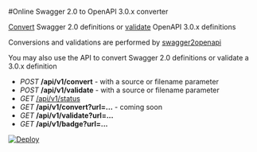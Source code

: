 #Online Swagger 2.0 to OpenAPI 3.0.x converter

[Convert](https://openapi-converter.herokuapp.com) Swagger 2.0 definitions or [validate](https://openapi-converter.herokuapp.com) OpenAPI 3.0.x definitions

Conversions and validations are performed by [swagger2openapi](https://github.com/mermade/swagger2openapi)

You may also use the API to convert Swagger 2.0 definitions or validate a 3.0.x definition
<p>
<ul>
   <li><i>POST</i> <b>/api/v1/convert</b> - with a source or filename parameter</li>
   <li><i>POST</i> <b>/api/v1/validate</b> - with a source or filename parameter</li>
   <li><i>GET</i> <a href="https://openapi-converter.herokuapp.com/api/v1/status">/api/v1/status</a></li>
   <li><i>GET</i> <b>/api/v1/convert?url=...</b> - coming soon</li>
   <li><i>GET</i> <b>/api/v1/validate?url=...</b></li>
   <li><i>GET</i> <b>/api/v1/badge?url=...</b></li>
</ul>

[![Deploy](https://www.herokucdn.com/deploy/button.svg)](https://heroku.com/deploy)
